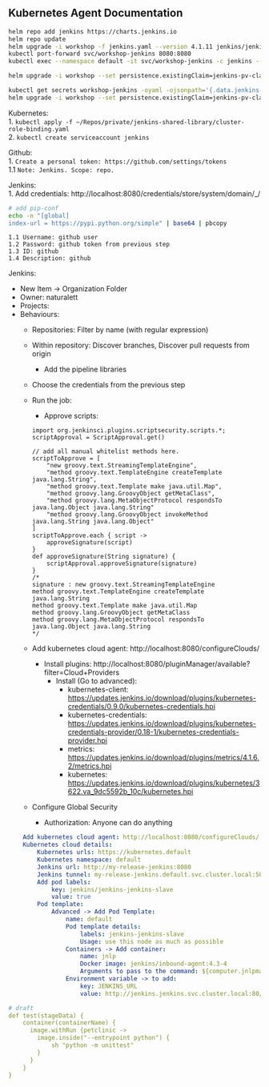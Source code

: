 ## Kubernetes Agent Documentation
```bash
helm repo add jenkins https://charts.jenkins.io
helm repo update
helm upgrade -i workshop -f jenkins.yaml --version 4.1.11 jenkins/jenkins
kubectl port-forward svc/workshop-jenkins 8080:8080
kubectl exec --namespace default -it svc/workshop-jenkins -c jenkins -- /bin/cat /run/secrets/additional/chart-admin-password && echo
```

```bash
helm upgrade -i workshop --set persistence.existingClaim=jenkins-pv-claim -f jenkins.yaml jenkins/jenkins
```

```bash
kubectl get secrets workshop-jenkins -oyaml -ojsonpath='{.data.jenkins-password}' | base64 -D
helm upgrade -i workshop --set persistence.existingClaim=jenkins-pv-claim --set service.extraPorts=50000 --set volumePermissions.enabled=true bitnami/jenkins
```


Kubernetes: \
    1. `kubectl apply -f ~/Repos/private/jenkins-shared-library/cluster-role-binding.yaml` \
    2. `kubectl create serviceaccount jenkins`

Github: \
    1. `Create a personal token: https://github.com/settings/tokens` \
    1.1 `Note: Jenkins. Scope: repo.`

Jenkins: \
    1. Add credentials: http://localhost:8080/credentials/store/system/domain/_/
```bash
# add pip-conf
echo -n "[global]
index-url = https://pypi.python.org/simple" | base64 | pbcopy
```
    1.1 Username: github user
    1.2 Password: github token from previous step
    1.3 ID: github
    1.4 Description: github

Jenkins:
* New Item -> Organization Folder
* Owner: naturalett
* Projects:
* Behaviours:
    * Repositories: Filter by name (with regular expression)
    * Within repository: Discover branches, Discover pull requests from origin
        * Add the pipeline libraries
    * Choose the credentials from the previous step
    * Run the job:
        * Approve scripts: 
        ```
        import org.jenkinsci.plugins.scriptsecurity.scripts.*;
        scriptApproval = ScriptApproval.get()
        
        // add all manual whitelist methods here.
        scriptToApprove = [
            "new groovy.text.StreamingTemplateEngine",
            "method groovy.text.TemplateEngine createTemplate java.lang.String",
            "method groovy.text.Template make java.util.Map",
            "method groovy.lang.GroovyObject getMetaClass",
            "method groovy.lang.MetaObjectProtocol respondsTo java.lang.Object java.lang.String"
            "method groovy.lang.GroovyObject invokeMethod java.lang.String java.lang.Object"
        ]
        scriptToApprove.each { script ->
            approveSignature(script)
        }
        def approveSignature(String signature) {
        	scriptApproval.approveSignature(signature)
        }
        /*
        signature : new groovy.text.StreamingTemplateEngine
        method groovy.text.TemplateEngine createTemplate java.lang.String
        method groovy.text.Template make java.util.Map
        method groovy.lang.GroovyObject getMetaClass
        method groovy.lang.MetaObjectProtocol respondsTo java.lang.Object java.lang.String
        */
        ```




    * Add kubernetes cloud agent: http://localhost:8080/configureClouds/
        * Install plugins: http://localhost:8080/pluginManager/available?filter=Cloud+Providers
            * Install (Go to advanced):
                * kubernetes-client: https://updates.jenkins.io/download/plugins/kubernetes-credentials/0.9.0/kubernetes-credentials.hpi
                * kubernetes-credentials: https://updates.jenkins.io/download/plugins/kubernetes-credentials-provider/0.18-1/kubernetes-credentials-provider.hpi
                * metrics: https://updates.jenkins.io/download/plugins/metrics/4.1.6.2/metrics.hpi
                * kubernetes: https://updates.jenkins.io/download/plugins/kubernetes/3622.va_9dc5592b_10c/kubernetes.hpi



    * Configure Global Security
        * Authorization: Anyone can do anything

```yaml
    Add kubernetes cloud agent: http://localhost:8080/configureClouds/
    Kubernetes cloud details:
        Kubernetes urls: https://kubernetes.default
        Kubernetes namespace: default
        Jenkins url: http://my-release-jenkins:8080
        Jenkins tunnel: my-release-jenkins.default.svc.cluster.local:50000
        Add pod labels:
            key: jenkins/jenkins-jenkins-slave
            value: true
        Pod template:
            Advanced -> Add Pod Template:
                name: default
                Pod template details:
                    labels: jenkins-jenkins-slave
                    Usage: use this node as much as possible
                Containers -> Add container:
                    name: jnlp
                    Docker image: jenkins/inbound-agent:4.3-4
                    Arguments to pass to the command: ${computer.jnlpmac} ${computer.name}
                Environment variable -> to add:
                    key: JENKINS_URL
                    value: http://jenkins.jenkins.svc.cluster.local:80/
```



```yaml
# draft
def test(stageData) {
    container(containerName) {
      image.withRun {petclinic ->
        image.inside("--entrypoint python") {
            sh "python -m unittest"
        }
      }
    }
}
```
